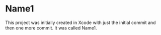 # Name1
This project was initially created in Xcode with just the initial commit and then one more commit. It was called Name1.
